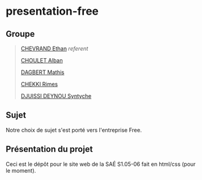 # presentation-free

## Groupe

> [CHEVRAND Ethan](ethan.chevrand@edu.univ-fcomte.fr) *referent*
>
> [CHOULET Alban](alban.choulet@edu.univ-fcomte.fr)
>
> [DAGBERT Mathis](mathis.dagbert@edu.univ-fcomte.fr)
>
> [CHEKKI Rimes](rimes.chekki@edu.univ-fcomte.fr)
>
> [DJUISSI DEYNOU Syntyche](syntyche.djuissi_deynou@edu.univ-fcomte.fr)

## Sujet

Notre choix de sujet s'est porté vers l'entreprise Free.

## Présentation du projet

Ceci est le dépôt pour le site web de la SAÉ S1.05-06 fait en html/css (pour le moment). 
